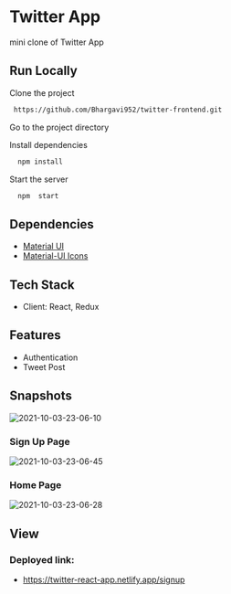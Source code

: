 # Twitter App

mini clone of Twitter App

    
## Run Locally

Clone the project

```bash
 https://github.com/Bhargavi952/twitter-frontend.git
```

Go to the project directory

Install dependencies

```bash
  npm install
```

Start the server

```bash
  npm  start
```
  
## Dependencies

 - [Material UI](https://material-ui.com/getting-started/installation/)
 - [Material-UI Icons](https://material-ui.com/components/icons/#icons)
 
  
## Tech Stack

- Client: React, Redux 



  
## Features

- Authentication
- Tweet Post



## Snapshots

![2021-10-03-23-06-10](https://user-images.githubusercontent.com/77036158/135765176-9f489e60-b47d-466c-a0b3-b2ea7880c6e7.png)

### Sign Up Page
![2021-10-03-23-06-45](https://user-images.githubusercontent.com/77036158/135765182-8f271af4-cc5f-4b2f-af18-f5b0acad0558.png)


### Home Page
![2021-10-03-23-06-28](https://user-images.githubusercontent.com/77036158/135765180-e9470413-fffd-4a54-9e33-2c8b3f4d4fc5.png)



## View
### Deployed link:
- https://twitter-react-app.netlify.app/signup








